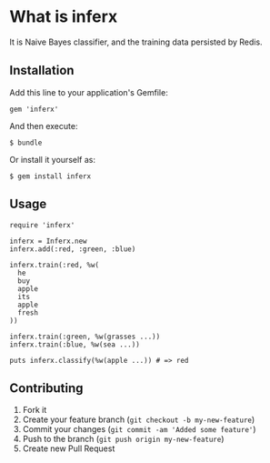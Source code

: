 What is inferx
==============

It is Naive Bayes classifier, and the training data persisted by Redis.

Installation
------------

Add this line to your application's Gemfile:

    gem 'inferx'

And then execute:

    $ bundle

Or install it yourself as:

    $ gem install inferx

Usage
-----

    require 'inferx'

    inferx = Inferx.new
    inferx.add(:red, :green, :blue)

    inferx.train(:red, %w(
      he
      buy
      apple
      its
      apple
      fresh
    ))

    inferx.train(:green, %w(grasses ...))
    inferx.train(:blue, %w(sea ...))

    puts inferx.classify(%w(apple ...)) # => red

Contributing
------------

1. Fork it
2. Create your feature branch (`git checkout -b my-new-feature`)
3. Commit your changes (`git commit -am 'Added some feature'`)
4. Push to the branch (`git push origin my-new-feature`)
5. Create new Pull Request
